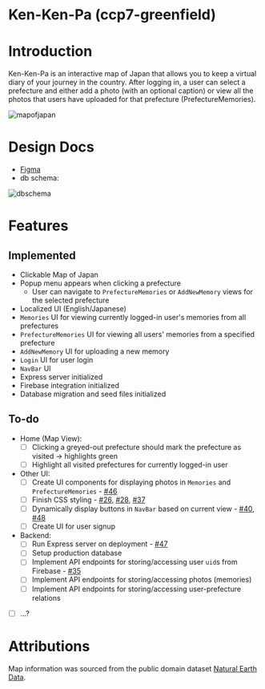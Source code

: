 # Ken-Ken-Pa (ccp7-greenfield)

# Introduction

Ken-Ken-Pa is an interactive map of Japan that allows you to keep a virtual diary of your journey in the country. After logging in, a user can select a prefecture and either add a photo (with an optional caption) or view all the photos that users have uploaded for that prefecture (PrefectureMemories). 

![mapofjapan](https://user-images.githubusercontent.com/6261485/229280879-2bc15c6a-c7ee-4d4c-b4c5-c53ff43a1aec.png)

# Design Docs

- [Figma](https://www.figma.com/file/uEQxLqI7VDrZkAqAyoZcnA/Greenfield?node-id=0%3A1&t=ISgGuJCL8iZwKYNq-1)
- db schema:

![dbschema](https://user-images.githubusercontent.com/6261485/229280886-50854d71-21a4-4076-9b96-7d9101549f0b.png)

# Features

## Implemented

- Clickable Map of Japan
- Popup menu appears when clicking a prefecture
  - User can navigate to `PrefectureMemories` or `AddNewMemory` views for the selected prefecture
- Localized UI (English/Japanese)
- `Memories` UI for viewing currently logged-in user's memories from all prefectures
- `PrefectureMemories` UI for viewing all users' memories from a specified prefecture
- `AddNewMemory` UI for uploading a new memory
- `Login` UI for user login
- `NavBar` UI
- Express server initialized
- Firebase integration initialized
- Database migration and seed files initialized

## To-do

- Home (Map View):
  - [ ] Clicking a greyed-out prefecture should mark the prefecture as visited → highlights green
  - [ ] Highlight all visited prefectures for currently logged-in user
  
- Other UI:
  - [ ] Create UI components for displaying photos in `Memories` and `PrefectureMemories` - [#46](https://github.com/LakGillJPN/ccp7-greenfield/issues/46)
  - [ ] Finish CSS styling - [#26](https://github.com/LakGillJPN/ccp7-greenfield/issues/26), [#28](https://github.com/LakGillJPN/ccp7-greenfield/issues/28), [#37](https://github.com/LakGillJPN/ccp7-greenfield/issues/37)
  - [ ] Dynamically display buttons in `NavBar` based on current view - [#40](https://github.com/LakGillJPN/ccp7-greenfield/issues/40), [#48](https://github.com/LakGillJPN/ccp7-greenfield/issues/48)
  - [ ] Create UI for user signup

- Backend:
  - [ ] Run Express server on deployment - [#47](https://github.com/LakGillJPN/ccp7-greenfield/issues/47)
  - [ ] Setup production database
  - [ ] Implement API endpoints for storing/accessing user `uid`s from Firebase - [#35](https://github.com/LakGillJPN/ccp7-greenfield/issues/35)
  - [ ] Implement API endpoints for storing/accessing photos (memories)
  - [ ] Implement API endpoints for storing/accessing user-prefecture relations

- [ ] ...?


# Attributions
Map information was sourced from the public domain dataset [Natural Earth Data](https://www.naturalearthdata.com/).
